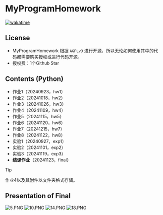 # MyProgramHomework

[![wakatime](https://wakatime.com/badge/github/aquamarine5/MyProgramHomework.svg)](https://wakatime.com/badge/github/aquamarine5/MyProgramHomework)

## License

- MyProgramHomework 根据 `AGPLv3` 进行开源，所以无论如何使用其中的代码都需要购买授权或进行代码开源。
- 授权费：1个Github Star

## Contents (Python)

- 作业1（20240923，hw1）
- 作业2（20241018，hw2）
- 作业3（20241026，hw3）
- 作业4（20241109，hw4）
- 作业5（20241115，hw5）
- 作业6（20241120，hw6）
- 作业7（20241215，hw7）
- 作业8（20241122，hw8）
- 实验1（20240927，exp1）
- 实验2（20241101，exp2）
- 实验3（20241119，exp3）
- **结课作业**（20241123，final）

> [!TIP]
> 作业4以及其附件以文件夹格式存储。

## Presentation of Final

![5.PNG](https://s2.loli.net/2024/12/15/3ztZXa1nOMrkLdW.png)
![10.PNG](https://s2.loli.net/2024/12/15/YNhjACnZVuPemOz.png)
![14.PNG](https://s2.loli.net/2024/12/15/W7VxhZmyGTUi2IA.png)
![18.PNG](https://s2.loli.net/2024/12/15/HnLuGt97E6yZXUP.png)
